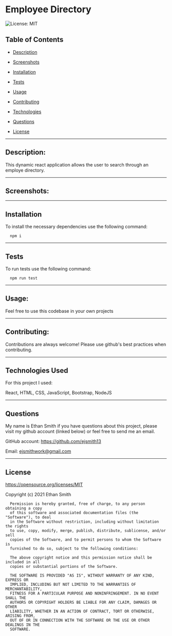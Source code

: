 # Employee Directory

  ![License: MIT](https://img.shields.io/badge/License-MIT-yellow.svg)

  ## Table of Contents

  * [Description](#description)

  * [Screenshots](#screenshots)

  * [Installation](#installation)

  * [Tests](#tests)

  * [Usage](#usage)
  * [Contributing](#contributing)

  * [Technologies](#technologies)

  * [Questions](#questions)

  * [License](#license)

  
--------------------------------------

  ## Description:


  This dynamic react application allows the user to search through an employe directory. 


  
--------------------------------------

  ## Screenshots:


  

  
--------------------------------------

  ## Installation

  To install the necessary dependencies use the following command:
  
      npm i
  
  
--------------------------------------

  ## Tests

  To run tests use the following command:
  
      npm run test
  
  
--------------------------------------

  ## Usage:


  Feel free to use this codebase in your own projects


  
--------------------------------------

  ## Contributing:


  Contributions are always welcome! Please use github's best practices when contributing.


  
--------------------------------------

 
  ## Technologies Used
  For this project I used:


  React, HTML, CSS, JavaScript, Bootstrap, NodeJS

  
  
--------------------------------------

  ## Questions

  My name is Ethan Smith if you have questions about this project, please visit my github account (linked below) or feel free to send me an email.

  GitHub account: https://github.com/ejsmith13

  Email: ejsmithwork@gmail.com

  
--------------------------------------

  ## License

  https://opensource.org/licenses/MIT

  Copyright (c) 2021 Ethan Smith

      Permission is hereby granted, free of charge, to any person obtaining a copy
      of this software and associated documentation files (the "Software"), to deal
      in the Software without restriction, including without limitation the rights
      to use, copy, modify, merge, publish, distribute, sublicense, and/or sell
      copies of the Software, and to permit persons to whom the Software is
      furnished to do so, subject to the following conditions:
      
      The above copyright notice and this permission notice shall be included in all
      copies or substantial portions of the Software.
      
      THE SOFTWARE IS PROVIDED "AS IS", WITHOUT WARRANTY OF ANY KIND, EXPRESS OR
      IMPLIED, INCLUDING BUT NOT LIMITED TO THE WARRANTIES OF MERCHANTABILITY,
      FITNESS FOR A PARTICULAR PURPOSE AND NONINFRINGEMENT. IN NO EVENT SHALL THE
      AUTHORS OR COPYRIGHT HOLDERS BE LIABLE FOR ANY CLAIM, DAMAGES OR OTHER
      LIABILITY, WHETHER IN AN ACTION OF CONTRACT, TORT OR OTHERWISE, ARISING FROM,
      OUT OF OR IN CONNECTION WITH THE SOFTWARE OR THE USE OR OTHER DEALINGS IN THE
      SOFTWARE.
